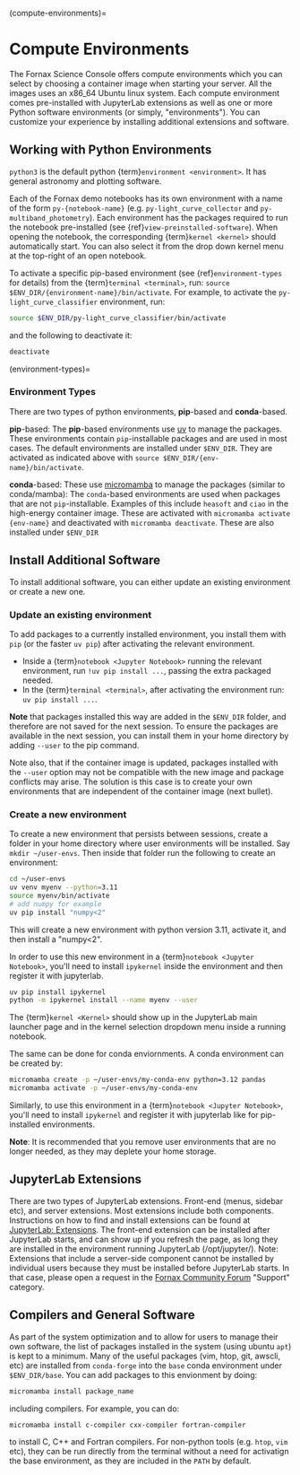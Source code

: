 (compute-environments)=
# Compute Environments

The Fornax Science Console offers compute environments which you can select by choosing a container image when starting your server. All the images uses an x86_64 Ubuntu linux system.
Each compute environment comes pre-installed with JupyterLab extensions as well as one or more Python software environments (or simply, "environments").
You can customize your experience by installing additional extensions and software.

## Working with Python Environments

`python3` is the default python {term}`environment <environment>`.
It has general astronomy and plotting software.

Each of the Fornax demo notebooks has its own environment with a name of the form `py-{notebook-name}` (e.g. `py-light_curve_collector` and `py-multiband_photometry`).
Each environment has the packages required to run the notebook pre-installed (see {ref}`view-preinstalled-software`).
When opening the notebook, the corresponding {term}`kernel <kernel>` should automatically start.
You can also select it from the drop down kernel menu at the top-right of an open notebook.

To activate a specific pip-based environment (see {ref}`environment-types` for details) from the {term}`terminal <terminal>`, run: `source $ENV_DIR/{environment-name}/bin/activate`.
For example, to activate the `py-light_curve_classifier` environment, run:

```sh
source $ENV_DIR/py-light_curve_classifier/bin/activate
```

and the following to deactivate it:

```sh
deactivate
```
(environment-types)=
### Environment Types

There are two types of python environments, **pip**-based and **conda**-based.

**pip**-based:
The **pip**-based environments use [uv](https://docs.astral.sh/uv/) to manage the packages.
These environments contain `pip`-installable packages and are used in most cases.
The default environments are installed under `$ENV_DIR`.
They are activated as indicated above with `source $ENV_DIR/{env-name}/bin/activate`.

**conda**-based:
These use [micromamba](https://mamba.readthedocs.io/en/latest/user_guide/micromamba.html) to manage the packages (similar to conda/mamba):
The `conda`-based environments are used when packages that are not `pip`-installable.
Examples of this include `heasoft` and `ciao` in the high-energy container image.
These are activated with `micromamba activate {env-name}` and deactivated with `micromamba deactivate`.
These are also installed under `$ENV_DIR`

## Install Additional Software

To install additional software, you can either update an existing environment or create a new one.

### Update an existing environment

To add packages to a currently installed environment, you install them with `pip` (or the faster `uv pip`) after activating the relevant environment.

-   Inside a {term}`notebook <Jupyter Notebook>` running the relevant environment, run `!uv pip install ...`, passing the extra packaged needed.
-   In the {term}`terminal <terminal>`, after activating the environment run: `uv pip install ...`.

**Note** that packages installed this way are added in the `$ENV_DIR` folder, and therefore are not saved for the next session.
To ensure the packages are available in the next session, you can install them in your home directory by adding `--user` to the pip command.

Note also, that if the container image is updated, packages installed with the `--user` option may not be compatible with the new image and package conflicts may arise.
The solution is this case is to create your own environments that are independent of the container image (next bullet).

### Create a new environment

To create a new environment that persists between sessions, create a folder in your home directory where user environments will be installed.
Say `mkdir ~/user-envs`.
Then inside that folder run the following to create an environment:

```sh
cd ~/user-envs
uv venv myenv --python=3.11
source myenv/bin/activate
# add numpy for example
uv pip install "numpy<2"
```

This will create a new environment with python version 3.11, activate it, and then install a "numpy<2".

In order to use this new environment in a {term}`notebook <Jupyter Notebook>`, you'll need to install `ipykernel` inside the environment and then register it with jupyterlab.

```sh
uv pip install ipykernel
python -m ipykernel install --name myenv --user
```

The {term}`kernel <Kernel>` should show up in the JupyterLab main launcher page and in the kernel selection dropdown menu inside a running notebook.

The same can be done for conda enviornments. A conda environment can be created by:

```sh
micromamba create -p ~/user-envs/my-conda-env python=3.12 pandas
micromamba activate -p ~/user-envs/my-conda-env
```

Similarly, to use this environment in a {term}`notebook <Jupyter Notebook>`, you'll need to install `ipykernel` and register it with jupyterlab like for pip-installed environments.

**Note**: It is recommended that you remove user environments that are no longer needed, as they may deplete your home storage.

## JupyterLab Extensions

There are two types of JupyterLab extensions.
Front-end (menus, sidebar etc), and server extensions.
Most extensions include both components.
Instructions on how to find and install extensions can be found at
[JupyterLab: Extensions](https://jupyterlab.readthedocs.io/en/stable/user/extensions.html).
The front-end extension can be installed after JupyterLab starts, and can show up
if you refresh the page, as long they are installed in the environment running
JupyterLab (/opt/jupyter/).
Note: Extensions that include a server-side component cannot be installed by individual
users because they must be installed before JupyterLab starts.
In that case, please open a request in the
[Fornax Community Forum](https://discourse.fornax.sciencecloud.nasa.gov/) "Support" category.


## Compilers and General Software
As part of the system optimization and to allow for users to manage their own software,
the list of packages installed in the system (using ubuntu `apt`) is kept to a minimum.
Many of the useful packages (vim, htop, git, awscli, etc) are installed from `conda-forge`
into the `base` conda environment under `$ENV_DIR/base`. You can add packages to this envionment
by doing:
```sh
micromamba install package_name
```
including compilers. For example, you can do:
```sh
micromamba install c-compiler cxx-compiler fortran-compiler
```
to install C, C++ and Fortran compilers. For non-python tools (e.g. `htop`, `vim` etc),
they can be run directly from the terminal without a need for activatign the base
environment, as they are included in the `PATH` by default.